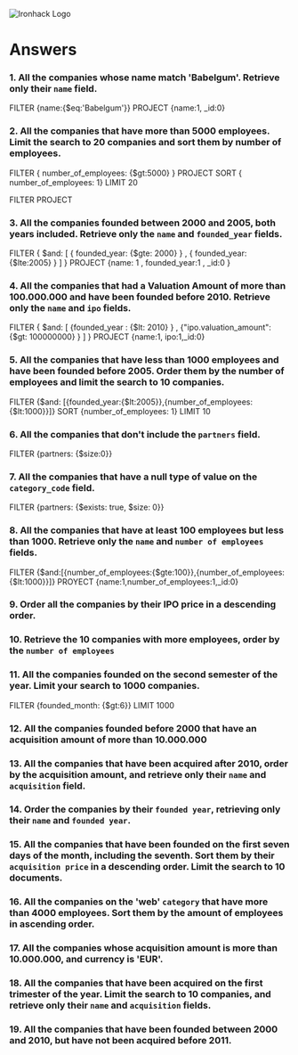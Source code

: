 ![Ironhack Logo](https://i.imgur.com/1QgrNNw.png)

# Answers

### 1. All the companies whose name match 'Babelgum'. Retrieve only their `name` field.

FILTER {name:{$eq:'Babelgum'}}
PROJECT {name:1, _id:0}


### 2. All the companies that have more than 5000 employees. Limit the search to 20 companies and sort them by **number of employees**.

FILTER { number_of_employees: {$gt:5000} }
PROJECT 
SORT { number_of_employees: 1}
LIMIT 20

FILTER 
PROJECT


### 3. All the companies founded between 2000 and 2005, both years included. Retrieve only the `name` and `founded_year` fields.

FILTER { $and: [ { founded_year: {$gte: 2000} } , { founded_year: {$lte:2005} } ] }
PROJECT {name: 1 , founded_year:1 , _id:0 }

### 4. All the companies that had a Valuation Amount of more than 100.000.000 and have been founded before 2010. Retrieve only the `name` and `ipo` fields.

FILTER { $and: [ {founded_year : {$lt: 2010} } , {"ipo.valuation_amount": {$gt: 100000000} } ] }
PROJECT {name:1, ipo:1,_id:0}

### 5. All the companies that have less than 1000 employees and have been founded before 2005. Order them by the number of employees and limit the search to 10 companies.

FILTER {$and: [{founded_year:{$lt:2005}},{number_of_employees: {$lt:1000}}]}
SORT {number_of_employees: 1}
LIMIT 10


### 6. All the companies that don't include the `partners` field.

FILTER {partners: {$size:0}}

### 7. All the companies that have a null type of value on the `category_code` field.

FILTER {partners: {$exists: true, $size: 0}}

### 8. All the companies that have at least 100 employees but less than 1000. Retrieve only the `name` and `number of employees` fields.

FILTER {$and:[{number_of_employees:{$gte:100}},{number_of_employees:{$lt:1000}}]}
PROYECT {name:1,number_of_employees:1,_id:0}

### 9. Order all the companies by their IPO price in a descending order.



### 10. Retrieve the 10 companies with more employees, order by the `number of employees`

<!-- Your Code Goes Here -->

### 11. All the companies founded on the second semester of the year. Limit your search to 1000 companies.

FILTER {founded_month: {$gt:6}}
LIMIT 1000

### 12. All the companies founded before 2000 that have an acquisition amount of more than 10.000.000

<!-- Your Code Goes Here -->

### 13. All the companies that have been acquired after 2010, order by the acquisition amount, and retrieve only their `name` and `acquisition` field.

<!-- Your Code Goes Here -->

### 14. Order the companies by their `founded year`, retrieving only their `name` and `founded year`.

<!-- Your Code Goes Here -->

### 15. All the companies that have been founded on the first seven days of the month, including the seventh. Sort them by their `acquisition price` in a descending order. Limit the search to 10 documents.

<!-- Your Code Goes Here -->

### 16. All the companies on the 'web' `category` that have more than 4000 employees. Sort them by the amount of employees in ascending order.

<!-- Your Code Goes Here -->

### 17. All the companies whose acquisition amount is more than 10.000.000, and currency is 'EUR'.

<!-- Your Code Goes Here -->

### 18. All the companies that have been acquired on the first trimester of the year. Limit the search to 10 companies, and retrieve only their `name` and `acquisition` fields.

<!-- Your Code Goes Here -->

### 19. All the companies that have been founded between 2000 and 2010, but have not been acquired before 2011.

<!-- Your Code Goes Here -->
